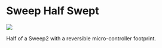 # Sweep Half Swept
![](/gallery/sweep-half-swept.jpg)

Half of a Sweep2 with a reversible micro-controller footprint.
